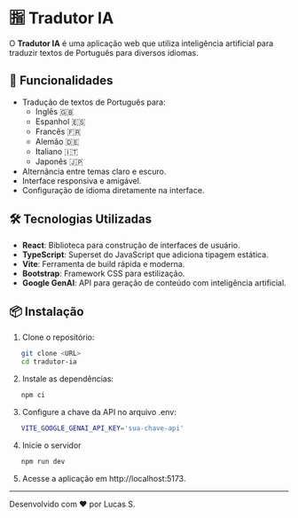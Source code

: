 # 🈯 Tradutor IA

O **Tradutor IA** é uma aplicação web que utiliza inteligência artificial para traduzir textos de Português para diversos idiomas.

## 🚀 Funcionalidades

- Tradução de textos de Português para:
  - Inglês 🇬🇧
  - Espanhol 🇪🇸
  - Francês 🇫🇷
  - Alemão 🇩🇪
  - Italiano 🇮🇹
  - Japonês 🇯🇵
- Alternância entre temas claro e escuro.
- Interface responsiva e amigável.
- Configuração de idioma diretamente na interface.

## 🛠️ Tecnologias Utilizadas

- **React**: Biblioteca para construção de interfaces de usuário.
- **TypeScript**: Superset do JavaScript que adiciona tipagem estática.
- **Vite**: Ferramenta de build rápida e moderna.
- **Bootstrap**: Framework CSS para estilização.
- **Google GenAI**: API para geração de conteúdo com inteligência artificial.

## 📦 Instalação

1. Clone o repositório:
```bash
   git clone <URL>
   cd tradutor-ia
```

2. Instale as dependências:
```bash
   npm ci
```

3. Configure a chave da API no arquivo .env:
```bash
   VITE_GOOGLE_GENAI_API_KEY='sua-chave-api'
```

4. Inicie o servidor
```bash
   npm run dev
```

5. Acesse a aplicação em http://localhost:5173.

---

Desenvolvido com ❤️ por Lucas S.